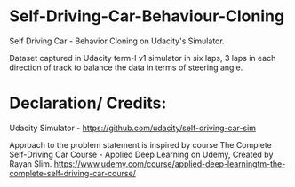 # Self-Driving-Car-Behaviour-Cloning
Self Driving Car - Behavior Cloning on Udacity's Simulator.

Dataset captured in Udacity term-I v1 simulator in six laps, 3 laps in each direction of track to balance the data in terms of steering angle.

# Declaration/ Credits:
Udacity Simulator - https://github.com/udacity/self-driving-car-sim

Approach to the problem statement is inspired by course
The Complete Self-Driving Car Course - Applied Deep Learning on Udemy, Created by Rayan Slim.
https://www.udemy.com/course/applied-deep-learningtm-the-complete-self-driving-car-course/
